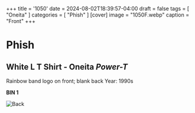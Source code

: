 +++
title = '1050'
date = 2024-08-02T18:39:57-04:00
draft = false
tags = [ "Oneita" ]
categories = [ "Phish" ]
[cover]
image = "1050F.webp"
caption = "Front"
+++
# Phish
## White L T Shirt - Oneita *Power-T*

Rainbow band logo on front; blank back Year: 1990s

**BIN 1**

![Back](/1050B.webp)
